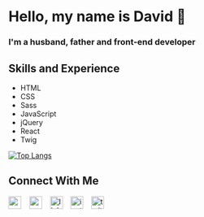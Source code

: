 # Hello, my name is David 👋

### I'm a husband, father and front-end developer  

## Skills and Experience
- HTML
- CSS
- Sass
- JavaScript
- jQuery
- React
- Twig  

[![Top Langs](https://github-readme-stats.vercel.app/api/top-langs/?username=davidxparedes)](https://github.com/anuraghazra/github-readme-stats)

## Connect With Me
[<img src='https://cdn.jsdelivr.net/npm/simple-icons@3.0.1/icons/icloud.svg' alt='website' height='25'>](davidparedes.ca)&nbsp;&nbsp;&nbsp;&nbsp;[<img src='https://cdn.jsdelivr.net/npm/simple-icons@3.0.1/icons/codepen.svg' alt='codepen' height='25'>](https://codepen.io/davidxparedes)&nbsp;&nbsp;&nbsp;&nbsp;[<img src='https://cdn.jsdelivr.net/npm/simple-icons@3.0.1/icons/linkedin.svg' alt='linkedin' height='25'>](https://www.linkedin.com/in/davidxparedes/)&nbsp;&nbsp;&nbsp;&nbsp;[<img src='https://cdn.jsdelivr.net/npm/simple-icons@3.0.1/icons/instagram.svg' alt='instagram' height='25'>](https://www.instagram.com/davidxparedes/)&nbsp;&nbsp;&nbsp;&nbsp;[<img src='https://cdn.jsdelivr.net/npm/simple-icons@3.0.1/icons/twitter.svg' alt='twitter' height='25'>](https://twitter.com/davidxparedes)




<!--
**davidxparedes/davidxparedes** is a ✨ _special_ ✨ repository because its `README.md` (this file) appears on your GitHub profile.

Here are some ideas to get you started:

- 🔭 I’m currently working on ...
- 🌱 I’m currently learning ...
- 👯 I’m looking to collaborate on ...
- 🤔 I’m looking for help with ...
- 💬 Ask me about ...
- 📫 How to reach me: ...
- 😄 Pronouns: ...
- ⚡ Fun fact: ...
-->
